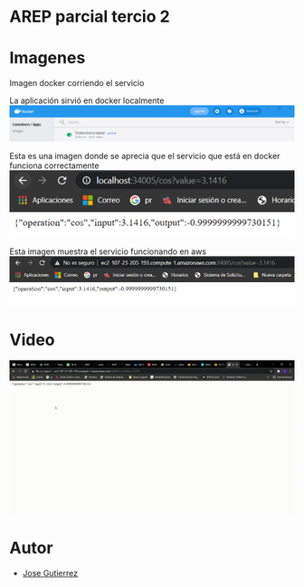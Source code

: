 # AREP parcial tercio 2

# Imagenes
Imagen docker corriendo el servicio

La aplicación sirvió en docker localmente
![DockerWorking](https://github.com/JoseGutierrezMairn/AREP-Parcial2/blob/master/img/dockerWorking.PNG?raw=true)  

Esta es una imagen donde se aprecia que el servicio que está en docker funciona correctamente
![LocalDocker](https://github.com/JoseGutierrezMairn/AREP-Parcial2/blob/master/img/dockerAnswer.PNG?raw=true)  

Esta imagen muestra el servicio funcionando en aws
![awsWorking](https://github.com/JoseGutierrezMairn/AREP-Parcial2/blob/master/img/awsServiceWorking.PNG?raw=true)  

# Video
![awsWorkingVideo](https://github.com/JoseGutierrezMairn/AREP-Parcial2/blob/master/img/videoAws.gif)  
# Autor
* [Jose Gutierrez](https://github.com/JoseGutierrezMairn)